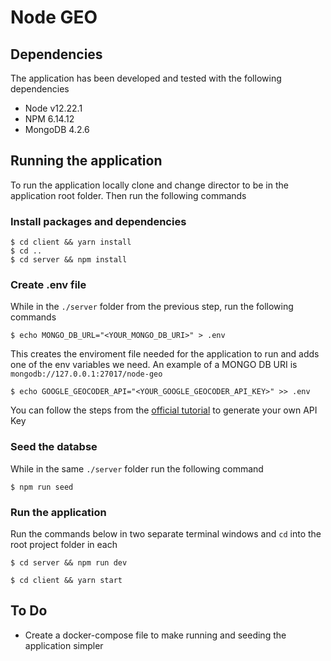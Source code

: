 # Node GEO

## Dependencies

The application has been developed and tested with the following dependencies

* Node v12.22.1
* NPM 6.14.12
* MongoDB 4.2.6


## Running the application

To run the application locally clone and change director to be in the application root folder.
Then run the following commands

### Install packages and dependencies

```
$ cd client && yarn install
$ cd ..
$ cd server && npm install
```

### Create .env file

While in the `./server` folder from the previous step, run the following commands


```
$ echo MONGO_DB_URL="<YOUR_MONGO_DB_URI>" > .env
```
This creates the enviroment file needed for the application to run and adds one of the env variables we need. An example of a MONGO DB URI is `mongodb://127.0.0.1:27017/node-geo`

```
$ echo GOOGLE_GEOCODER_API="<YOUR_GOOGLE_GEOCODER_API_KEY>" >> .env
```
You can follow the steps from the [official tutorial](https://developers.google.com/maps/documentation/geocoding/overview) to generate your own API Key

### Seed the databse

While in the same `./server` folder run the following command

```
$ npm run seed
```

### Run the application

Run the commands below in two separate terminal windows and `cd` into the root project folder in each

```
$ cd server && npm run dev
```

```
$ cd client && yarn start
```

## To Do

* Create a docker-compose file to make running and seeding the application simpler



